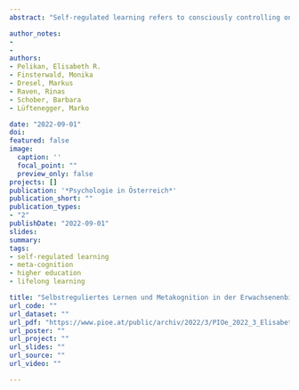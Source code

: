 ```yaml
---
abstract: "Self-regulated learning refers to consciously controlling one’s own learning process in order to achieve a specific, previously selected goal. Especially the subarea of meta-cognition is considered an important prerequisite for learning success. The foundations for the development of competencies for self-regulated learning should already be laid in school and, in the sense of lifelong learning, be further differentiated in continuing education and at universities. This paper presents a train-the-trainer program in which university teachers acquire competencies that enable them to systematically implement the promotion of self-regulated learning in their teaching. The materials described can also be used in student advising and in the design of continuing education measures in adult education."

author_notes:
- 
- 
authors:
- Pelikan, Elisabeth R.
- Finsterwald, Monika
- Dresel, Markus
- Raven, Rinas
- Schober, Barbara
- Lüftenegger, Marko 

date: "2022-09-01"
doi: 
featured: false
image: 
  caption: ''
  focal_point: ""
  preview_only: false
projects: []
publication: '*Psychologie in Österreich*'
publication_short: ""
publication_types:
- "2"
publishDate: "2022-09-01"
slides: 
summary:
tags:
- self-regulated learning
- meta-cognition
- higher education
- lifelong learning

title: "Selbstreguliertes Lernen und Metakognition in der Erwachsenenbildung: Theoretische Grundlagen und praktische Anwendung [Self-Regulated Learning and Metacognition in Adult Education: Theoretical Foundations and Practical Application]"
url_code: ""
url_dataset: ""
url_pdf: "https://www.pioe.at/public/archiv/2022/3/PIOe_2022_3_Elisabeth_R_Pelikan_et_al_Selbstreguliertes_Lernen_und_Metakognition_in_der_Erwachsenenbildung_Theoretische_Grundlagen_und_praktische_Anwendung.pdf"
url_poster: ""
url_project: ""
url_slides: ""
url_source: ""
url_video: ""

---
```

